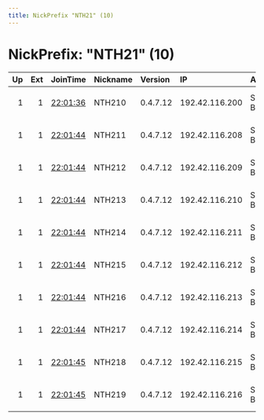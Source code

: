 ```yaml
---
title: NickPrefix "NTH21" (10)
---
```


# NickPrefix: "NTH21" (10)

|   Up |   Ext | JoinTime                                                                                              | Nickname   | Version   | IP             | AS        | CC   |   ORp |   Dirp | OS   | Contact                            |   eFamMembers |
|-----:|------:|:------------------------------------------------------------------------------------------------------|:-----------|:----------|:---------------|:----------|:-----|------:|-------:|:-----|:-----------------------------------|--------------:|
|    1 |     1 | [22:01:36](https://nusenu.github.io/OrNetStats/w/relay/12F055809E158CFA25FBC434D974D74F18AC2F1A.html) | NTH210     | 0.4.7.12  | 192.42.116.200 | SURF B.V. | nl   |  9001 |      0 | BSD  | email:mail nothingtohide.nl url:no |            86 |
|    1 |     1 | [22:01:44](https://nusenu.github.io/OrNetStats/w/relay/91B13F9A5E8B0071722A9F94FB5AEA94E2578618.html) | NTH211     | 0.4.7.12  | 192.42.116.208 | SURF B.V. | nl   |  9001 |      0 | BSD  | email:mail nothingtohide.nl url:no |            86 |
|    1 |     1 | [22:01:44](https://nusenu.github.io/OrNetStats/w/relay/B09AB667E97470AAAA590077383A24437226A127.html) | NTH212     | 0.4.7.12  | 192.42.116.209 | SURF B.V. | nl   |  9001 |      0 | BSD  | email:mail nothingtohide.nl url:no |            86 |
|    1 |     1 | [22:01:44](https://nusenu.github.io/OrNetStats/w/relay/47CC44E9C4069D5013BB79709D5A7A4334B44EB3.html) | NTH213     | 0.4.7.12  | 192.42.116.210 | SURF B.V. | nl   |  9001 |      0 | BSD  | email:mail nothingtohide.nl url:no |            86 |
|    1 |     1 | [22:01:44](https://nusenu.github.io/OrNetStats/w/relay/55D7C59794C6F863B029F7D2561D67418C25FEAE.html) | NTH214     | 0.4.7.12  | 192.42.116.211 | SURF B.V. | nl   |  9001 |      0 | BSD  | email:mail nothingtohide.nl url:no |            86 |
|    1 |     1 | [22:01:44](https://nusenu.github.io/OrNetStats/w/relay/F40F035D6E07018296C24F7A432538DB2C218F62.html) | NTH215     | 0.4.7.12  | 192.42.116.212 | SURF B.V. | nl   |  9001 |      0 | BSD  | email:mail nothingtohide.nl url:no |            86 |
|    1 |     1 | [22:01:44](https://nusenu.github.io/OrNetStats/w/relay/8D7CEC67216E5B08371D6538BA6F5A504AB6CCB4.html) | NTH216     | 0.4.7.12  | 192.42.116.213 | SURF B.V. | nl   |  9001 |      0 | BSD  | email:mail nothingtohide.nl url:no |            86 |
|    1 |     1 | [22:01:44](https://nusenu.github.io/OrNetStats/w/relay/6604A61DCF83E588E1E611E59F5EEB930DCDB1BE.html) | NTH217     | 0.4.7.12  | 192.42.116.214 | SURF B.V. | nl   |  9001 |      0 | BSD  | email:mail nothingtohide.nl url:no |            86 |
|    1 |     1 | [22:01:45](https://nusenu.github.io/OrNetStats/w/relay/F7755E9EB5C17ABB4887CA7750AAADB6BA665E49.html) | NTH218     | 0.4.7.12  | 192.42.116.215 | SURF B.V. | nl   |  9001 |      0 | BSD  | email:mail nothingtohide.nl url:no |            86 |
|    1 |     1 | [22:01:45](https://nusenu.github.io/OrNetStats/w/relay/93C85C337BD69A2CF7103DABDF574A0914071913.html) | NTH219     | 0.4.7.12  | 192.42.116.216 | SURF B.V. | nl   |  9001 |      0 | BSD  | email:mail nothingtohide.nl url:no |            86 |
